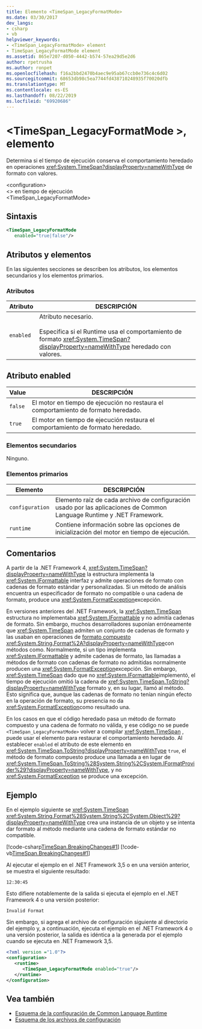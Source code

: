 ```yaml
---
title: Elemento <TimeSpan_LegacyFormatMode>
ms.date: 03/30/2017
dev_langs:
- csharp
- vb
helpviewer_keywords:
- <TimeSpan_LegacyFormatMode> element
- TimeSpan_LegacyFormatMode element
ms.assetid: 865e7207-d050-4442-b574-57ea29d5e2d6
author: rpetrusha
ms.author: ronpet
ms.openlocfilehash: f16a2bbd2470b4aec9e95ab67ccb0e736c4c6d02
ms.sourcegitcommit: 68653db98c5ea7744fd438710248935f70020dfb
ms.translationtype: MT
ms.contentlocale: es-ES
ms.lasthandoff: 08/22/2019
ms.locfileid: "69920686"
---
```

# <a name="timespan_legacyformatmode-element"></a>\<TimeSpan_LegacyFormatMode >, elemento

Determina si el tiempo de ejecución conserva el comportamiento heredado en operaciones <xref:System.TimeSpan?displayProperty=nameWithType> de formato con valores.

\<configuration>\
\<> en tiempo de ejecución \
\<TimeSpan_LegacyFormatMode>

## <a name="syntax"></a>Sintaxis

```xml
<TimeSpan_LegacyFormatMode
   enabled="true|false"/>
```

## <a name="attributes-and-elements"></a>Atributos y elementos

En las siguientes secciones se describen los atributos, los elementos secundarios y los elementos primarios.

### <a name="attributes"></a>Atributos

|Atributo|DESCRIPCIÓN|
|---------------|-----------------|
|`enabled`|Atributo necesario.<br /><br /> Especifica si el Runtime usa el comportamiento de formato <xref:System.TimeSpan?displayProperty=nameWithType> heredado con valores.|

## <a name="enabled-attribute"></a>Atributo enabled

|Value|DESCRIPCIÓN|
|-----------|-----------------|
|`false`|El motor en tiempo de ejecución no restaura el comportamiento de formato heredado.|
|`true`|El motor en tiempo de ejecución restaura el comportamiento de formato heredado.|

### <a name="child-elements"></a>Elementos secundarios

Ninguno.

### <a name="parent-elements"></a>Elementos primarios

|Elemento|DESCRIPCIÓN|
|-------------|-----------------|
|`configuration`|Elemento raíz de cada archivo de configuración usado por las aplicaciones de Common Language Runtime y .NET Framework.|
|`runtime`|Contiene información sobre las opciones de inicialización del motor en tiempo de ejecución.|

## <a name="remarks"></a>Comentarios

A partir de la .NET Framework 4, <xref:System.TimeSpan?displayProperty=nameWithType> la estructura implementa la <xref:System.IFormattable> interfaz y admite operaciones de formato con cadenas de formato estándar y personalizadas. Si un método de análisis encuentra un especificador de formato no compatible o una cadena de formato, produce una <xref:System.FormatException>excepción.

En versiones anteriores del .NET Framework, la <xref:System.TimeSpan> estructura no implementaba <xref:System.IFormattable> y no admitía cadenas de formato. Sin embargo, muchos desarrolladores suponían erróneamente que <xref:System.TimeSpan> admiten un conjunto de cadenas de formato y las usaban en operaciones de [formato compuesto](../../../../standard/base-types/composite-formatting.md) <xref:System.String.Format%2A?displayProperty=nameWithType>con métodos como. Normalmente, si un tipo implementa <xref:System.IFormattable> y admite cadenas de formato, las llamadas a métodos de formato con cadenas de formato no admitidas normalmente producen una <xref:System.FormatException>excepción. Sin embargo, <xref:System.TimeSpan> dado que no <xref:System.IFormattable>implementó, el tiempo de ejecución omitió la cadena de <xref:System.TimeSpan.ToString?displayProperty=nameWithType> formato y, en su lugar, llamó al método. Esto significa que, aunque las cadenas de formato no tenían ningún efecto en la operación de formato, su presencia no da <xref:System.FormatException>como resultado una.

En los casos en que el código heredado pasa un método de formato compuesto y una cadena de formato no válida, y ese código no se puede `<TimeSpan_LegacyFormatMode>` volver a compilar <xref:System.TimeSpan> , puede usar el elemento para restaurar el comportamiento heredado. Al establecer `enabled` el atributo de este elemento en <xref:System.TimeSpan.ToString?displayProperty=nameWithType> `true`, el método de formato compuesto produce una llamada a en lugar de <xref:System.TimeSpan.ToString%28System.String%2CSystem.IFormatProvider%29?displayProperty=nameWithType>, y no <xref:System.FormatException> se produce una excepción.

## <a name="example"></a>Ejemplo

En el ejemplo siguiente se <xref:System.TimeSpan> <xref:System.String.Format%28System.String%2CSystem.Object%29?displayProperty=nameWithType> crea una instancia de un objeto y se intenta dar formato al método mediante una cadena de formato estándar no compatible.

[!code-csharp[TimeSpan.BreakingChanges#1](../../../../../samples/snippets/csharp/VS_Snippets_CLR/timespan.breakingchanges/cs/legacyformatmode1.cs#1)]
[!code-vb[TimeSpan.BreakingChanges#1](../../../../../samples/snippets/visualbasic/VS_Snippets_CLR/timespan.breakingchanges/vb/legacyformatmode1.vb#1)]

Al ejecutar el ejemplo en el .NET Framework 3,5 o en una versión anterior, se muestra el siguiente resultado:

```
12:30:45
```

Esto difiere notablemente de la salida si ejecuta el ejemplo en el .NET Framework 4 o una versión posterior:

```
Invalid Format
```

Sin embargo, si agrega el archivo de configuración siguiente al directorio del ejemplo y, a continuación, ejecuta el ejemplo en el .NET Framework 4 o una versión posterior, la salida es idéntica a la generada por el ejemplo cuando se ejecuta en .NET Framework 3,5.

```xml
<?xml version ="1.0"?>
<configuration>
   <runtime>
      <TimeSpan_LegacyFormatMode enabled="true"/>
   </runtime>
</configuration>
```

## <a name="see-also"></a>Vea también

- [Esquema de la configuración de Common Language Runtime](index.md)
- [Esquema de los archivos de configuración](../index.md)
